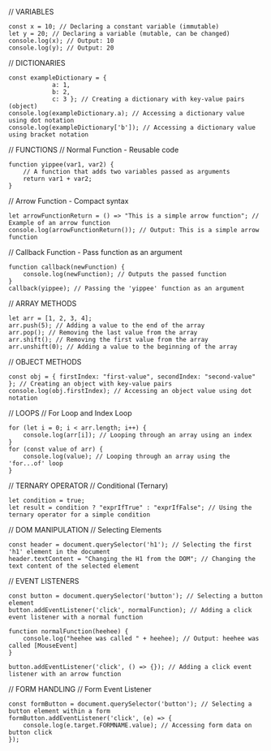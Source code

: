 // VARIABLES
```
const x = 10; // Declaring a constant variable (immutable)
let y = 20; // Declaring a variable (mutable, can be changed)
console.log(x); // Output: 10
console.log(y); // Output: 20
```

// DICTIONARIES
```
const exampleDictionary = { 
			a: 1,
			b: 2, 
			c: 3 }; // Creating a dictionary with key-value pairs (object)
console.log(exampleDictionary.a); // Accessing a dictionary value using dot notation
console.log(exampleDictionary['b']); // Accessing a dictionary value using bracket notation
```

// FUNCTIONS
// Normal Function - Reusable code
```
function yippee(var1, var2) {
    // A function that adds two variables passed as arguments
    return var1 + var2;
}
```

// Arrow Function - Compact syntax
```
let arrowFunctionReturn = () => "This is a simple arrow function"; // Example of an arrow function
console.log(arrowFunctionReturn()); // Output: This is a simple arrow function
```

// Callback Function - Pass function as an argument
```
function callback(newFunction) {
    console.log(newFunction); // Outputs the passed function
}
callback(yippee); // Passing the 'yippee' function as an argument
```

// ARRAY METHODS
```
let arr = [1, 2, 3, 4];
arr.push(5); // Adding a value to the end of the array
arr.pop(); // Removing the last value from the array
arr.shift(); // Removing the first value from the array
arr.unshift(0); // Adding a value to the beginning of the array
```

// OBJECT METHODS
```
const obj = { firstIndex: "first-value", secondIndex: "second-value" }; // Creating an object with key-value pairs
console.log(obj.firstIndex); // Accessing an object value using dot notation
```

// LOOPS
// For Loop and Index Loop
```
for (let i = 0; i < arr.length; i++) {
    console.log(arr[i]); // Looping through an array using an index
}
for (const value of arr) {
    console.log(value); // Looping through an array using the 'for...of' loop
}
```

// TERNARY OPERATOR
// Conditional (Ternary)
```
let condition = true;
let result = condition ? "exprIfTrue" : "exprIfFalse"; // Using the ternary operator for a simple condition
```

// DOM MANIPULATION
// Selecting Elements
```
const header = document.querySelector('h1'); // Selecting the first 'h1' element in the document
header.textContent = "Changing the H1 from the DOM"; // Changing the text content of the selected element
```

// EVENT LISTENERS
```
const button = document.querySelector('button'); // Selecting a button element
button.addEventListener('click', normalFunction); // Adding a click event listener with a normal function
```

```
function normalFunction(heehee) {
    console.log("heehee was called " + heehee); // Output: heehee was called [MouseEvent]
}
```

```
button.addEventListener('click', () => {}); // Adding a click event listener with an arrow function
```

// FORM HANDLING
// Form Event Listener
```
const formButton = document.querySelector('button'); // Selecting a button element within a form
formButton.addEventListener('click', (e) => {
    console.log(e.target.FORMNAME.value); // Accessing form data on button click
});
```

